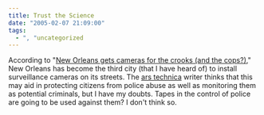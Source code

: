 ```yaml
---
title: Trust the Science
date: "2005-02-07 21:09:00"
tags:
  - ", "uncategorized
---
```

According to "<a href="http://arstechnica.com/news.ars/post/20050205-4589.html">New
Orleans gets cameras for the crooks (and the cops?)</a>,"
New Orleans has become the third city (that I have heard
of) to install surveillance cameras on its streets.  The <a href="http://arstechnica.com/index.ars">ars technica</a> writer
thinks that this may aid in protecting citizens from police abuse as
well as monitoring them as potential criminals, but I have my doubts.
Tapes in the control of police are going to be used against them?
I don't think so.

